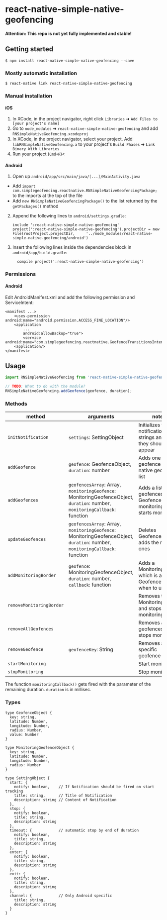 
# react-native-simple-native-geofencing

**Attention: This repo is not yet fully implemented and stable!**

## Getting started

`$ npm install react-native-simple-native-geofencing --save`

### Mostly automatic installation

`$ react-native link react-native-simple-native-geofencing`

### Manual installation


#### iOS

1. In XCode, in the project navigator, right click `Libraries` ➜ `Add Files to [your project's name]`
2. Go to `node_modules` ➜ `react-native-simple-native-geofencing` and add `RNSimpleNativeGeofencing.xcodeproj`
3. In XCode, in the project navigator, select your project. Add `libRNSimpleNativeGeofencing.a` to your project's `Build Phases` ➜ `Link Binary With Libraries`
4. Run your project (`Cmd+R`)<

#### Android

1. Open up `android/app/src/main/java/[...]/MainActivity.java`
  - Add `import com.simplegeofencing.reactnative.RNSimpleNativeGeofencingPackage;` to the imports at the top of the file
  - Add `new RNSimpleNativeGeofencingPackage()` to the list returned by the `getPackages()` method
2. Append the following lines to `android/settings.gradle`:
  	```
  	include ':react-native-simple-native-geofencing'
  	project(':react-native-simple-native-geofencing').projectDir = new File(rootProject.projectDir, 	'../node_modules/react-native-simple-native-geofencing/android')
  	```
3. Insert the following lines inside the dependencies block in `android/app/build.gradle`:
  	```
      compile project(':react-native-simple-native-geofencing')
  	```
### Permissions
#### Android
Edit AndroidManifest.xml and add the following permission and ServiceIntent:
```
<manifest ...>
    <uses-permission android:name="android.permission.ACCESS_FINE_LOCATION"/>
    <application
        ...
        android:allowBackup="true">
        <service android:name="com.simplegeofencing.reactnative.GeofenceTransitionsIntentService"/>
    <application/>
</manifest>
```

## Usage
```javascript
import RNSimpleNativeGeofencing from 'react-native-simple-native-geofencing';

// TODO: What to do with the module?
RNSimpleNativeGeofencing.addGeofence(geofence, duration);
```
### Methods
| method      | arguments | notes |
| ----------- | ----------- | ----------- |
| `initNotification` | `settings`: SettingObject | Initializes the notification strings and when they should appear|
| `addGeofence` | `geofence`: GeofenceObject, `duration`: number | Adds one geofence to the native geofence list |
| `addGeofences` | `geofencesArray`: Array<GeofenceObject>, `monitoringGeofence`: MonitoringGeofenceObject, `duration`: number, `monitoringCallback`: function | Adds a list of geofences, a Geofence for monitoring and starts monitoring |
| `updateGeofences` | `geofencesArray`: Array<GeofenceObject>, `monitoringGeofence`: MonitoringGeofenceObject, `duration`: number, `monitoringCallback`: function | Deletes Geofences and adds the new ones |
| `addMonitoringBorder` | `geofence`: MonitoringGeofenceObject, `duration`: number, `callback`: function | Adds a MonitoringBorder which is a Geofence used when to update|
| `removeMonitoringBorder` | | Removes the MonitoringBorder and stops monitoring |
| `removeAllGeofences` |  | Removes all geofences and stops monitoring |
| `removeGeofence` |  `geofenceKey`: String| Removes a specific geofence |
| `startMonitoring` | | Start monitoring |
| `stopMonitoring` | | Stop monitoring |

The function `monitoringCallback()` gets fired with the parameter of the remaining duration.
`duration` is in millisec.
### Types
```
type GeofenceObject {
  key: string,
  latitude: Number,
  longitude: Number,
  radius: Number,
  value: Number
}
```
```
type MonitoringGeofenceObject {
  key: string,
  latitude: Number,
  longitude: Number,
  radius: Number
}
```
```
type SettingObject {
  start: {
    notify: boolean,    // If Notification should be fired on start tracking
    title: string,      // Title of Notification
    description: string // Content of Notification
  },
  stop: {
    notify: boolean,
    title: string,
    description: string
  },
  timeout: {            // automatic stop by end of duration 
    notify: boolean,
    title: string,
    description: string
  },
  enter: {
    notify: boolean,
    title: string,
    description: string
  },
  exit: {
    notify: boolean,
    title: string,
    description: string
  },
  channel: {            // Only Android specific
    title: string,
    description: string
  }
}
```
  
